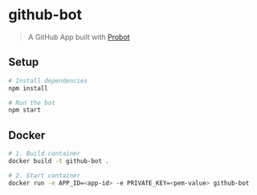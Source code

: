 # github-bot

> A GitHub App built with [Probot](https://github.com/probot/probot)

## Setup

```sh
# Install dependencies
npm install

# Run the bot
npm start
```

## Docker

```sh
# 1. Build container
docker build -t github-bot .

# 2. Start container
docker run -e APP_ID=<app-id> -e PRIVATE_KEY=<pem-value> github-bot
```